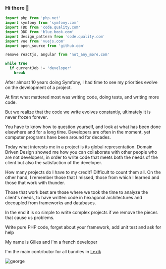### Hi there 👋

```ts
import php from 'php.net'
import symfony from 'symfony.com'
import TDD from 'code.quality.com'
import DDD from 'blue.book.com'
import design_pattern from 'code.quality.com'
import vue from 'vuejs.com'
import open_source from 'github.com'

remove reactjs, angular from 'not_any_more.com'

while true
  if currentJob != 'developer'
    break
```

After almost 10 years doing Symfony, I had time to see my priorities evolve on the development of a project.

At first what mattered most was writing code, doing tests, and writing more code.

But we realize that the code we write evolves constantly, ultimately it is never frozen forever.

You have to know how to question yourself, and look at what has been done elsewhere and for a long time. Developers are often in the moment, yet computer programs have been around for decades.

Today what interests me in a project is its global representation. Domain Driven Design showed me how you can collaborate with other people who are not developers, in order to write code that meets both the needs of the client but also the satisfaction of the developer.

How many projects do I have to my credit? Difficult to count them all. On the other hand, I remember those that I missed, those from which I learned and those that work with thunder.

Those that work best are those where we took the time to analyze the client's needs, to have written code in hexagonal architectures and decoupled from frameworks and databases.

In the end it is so simple to write complex projects if we remove the pieces that cause us problems.

Write pure PHP code, forget about your framework, add unit test and ask  for help

My name is Gilles and I'm a french developer

I'm the main contributor for all bundles in [Lexik](https://github.com/lexik)

![george](https://i.giphy.com/media/XzuRo6oNqFDOg/giphy.webp)
